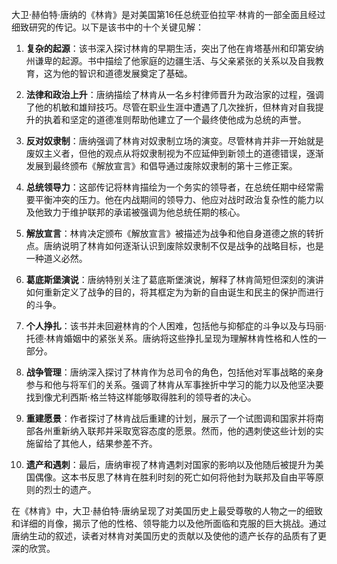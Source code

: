 大卫·赫伯特·唐纳的《林肯》是对美国第16任总统亚伯拉罕·林肯的一部全面且经过细致研究的传记。以下是该书中的十个关键见解：

1. **复杂的起源**：该书深入探讨林肯的早期生活，突出了他在肯塔基州和印第安纳州谦卑的起源。书中描绘了他家庭的边疆生活、与父亲紧张的关系以及自我教育，这为他的智识和道德发展奠定了基础。

2. **法律和政治上升**：唐纳描绘了林肯从一名乡村律师晋升为政治家的过程，强调了他的机敏和雄辩技巧。尽管在职业生涯中遭遇了几次挫折，但林肯对自我提升的执着和坚定的道德准则帮助他建立了一个最终使他成为总统的声誉。

3. **反对奴隶制**：唐纳强调了林肯对奴隶制立场的演变。尽管林肯并非一开始就是废奴主义者，但他的观点从将奴隶制视为不应延伸到新领土的道德错误，逐渐发展到最终颁布《解放宣言》和倡导通过废除奴隶制的第十三修正案。

4. **总统领导力**：这部传记将林肯描绘为一个务实的领导者，在总统任期中经常需要平衡冲突的压力。他在内战期间的领导力、他应对战时政治复杂性的能力以及他致力于维护联邦的承诺被强调为他总统任期的核心。

5. **解放宣言**：林肯决定颁布《解放宣言》被描述为战争和他自身道德之旅的转折点。唐纳说明了林肯如何逐渐认识到废除奴隶制不仅是战争的战略目标，也是一种道义必然。

6. **葛底斯堡演说**：唐纳特别关注了葛底斯堡演说，解释了林肯简短但深刻的演讲如何重新定义了战争的目的，将其框定为为新的自由诞生和民主的保护而进行的斗争。

7. **个人挣扎**：该书并未回避林肯的个人困难，包括他与抑郁症的斗争以及与玛丽·托德·林肯婚姻中的紧张关系。唐纳将这些挣扎呈现为理解林肯性格和人性的一部分。

8. **战争管理**：唐纳深入探讨了林肯作为总司令的角色，包括他对军事战略的亲身参与和他与将军们的关系。强调了林肯从军事挫折中学习的能力以及他坚决要找到像尤利西斯·格兰特这样能够取得胜利的领导者的决心。

9. **重建愿景**：作者探讨了林肯战后重建的计划，展示了一个试图调和国家并将南部各州重新纳入联邦并采取宽容态度的愿景。然而，他的遇刺使这些计划的实施留给了其他人，结果参差不齐。

10. **遗产和遇刺**：最后，唐纳审视了林肯遇刺对国家的影响以及他随后被提升为美国偶像。这本书反思了林肯在胜利时刻的死亡如何将他封为联邦及自由平等原则的烈士的遗产。

在《林肯》中，大卫·赫伯特·唐纳呈现了对美国历史上最受尊敬的人物之一的细致和详细的肖像，揭示了他的性格、领导能力以及他所面临和克服的巨大挑战。通过唐纳生动的叙述，读者对林肯对美国历史的贡献以及使他的遗产长存的品质有了更深的欣赏。